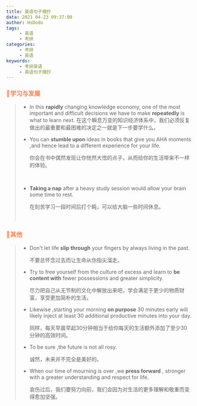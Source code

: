 ```yaml
---
title: 英语句子摘抄
data: 2021 04-23 09:37:00
author: HsDodo
tags: 
     - 英语
     - 考研
categories: 
	 - 考研
	 - 英语
keywords: 
     - 考研英语
     - 英语句子摘抄
---
```


### <font color='#ff7f50'>💫学习与发展</font>


 > - In this **rapidly** changing knowledge economy, one of the most important and difficult decisions we have to make **repeatedly** is what to learn next. 
 >    在这个瞬息万变的知识经济体系中，我们必须反复做出的最重要和最困难的决定之一就是下一步要学什么。
 >    
 >    
 >
 >
 > - You can **stumble upon** ideas in books that give you AHA moments ,and hence lead to a different experience for your life.
 >
 >   你会在书中偶然发现让你恍然大悟的点子，从而给你的生活带来不一样的体验。
 >
 >   ​																
 >
 > - **Taking a nap** after a heavy study session would allow your brain some time to rest.
 >
 >   在刻苦学习一段时间后打个盹，可以给大脑一些时间休息。
 >
 >   ​		

### <font color='#ff7f50'>💫其他</font>

> - Don't let life **slip through** your fingers by always living in the past.
>
>   不要总怀念过去而让生命从你指尖溜走。
>
> 
>
> - Try to free yourself  from the  culture of excess and learn to **be content with** fewer possessions and greater simplicity.
>
>   尽力把自己从无节制的文化中解放出来吧，学会满足于更少的物质财富，享受更加简朴的生活。
>
> 
>
> - Likewise ,starting your morning **on purpose** 30 minutes early will likely inject at least 30 additional productive minutes into your day.
>
>   同样，每天早晨早起30分钟相当于给你每天的生活额外添加了至少30分钟的高效时间。
>
> 
>
> - To be sure ,the future is not all rosy.
>
>   诚然，未来并不完全是美好的。
>   
>    
>   
> - When our time of mourning is over ,we **press forward** , stronger with a greater understanding and respect for life.
>
>   哀伤过后，我们要努力向前，我们会因为对生活的更多理解和敬重而变得愈加坚强。

